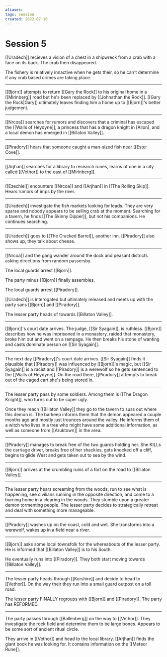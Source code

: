```yaml
---
aliases: 
tags: Session 
created: 2022-07-10
---
```

# Session 5
[[Uradech]] recieves a vision of a chest in a shipwreck from a crab with a face on its back. The crab then disappeared.

The fishery is relatively innactive when he gets their, so he can't determine if any crab based crimes are taking place.

---

[[Bjorn]] attempts to return [[Gary the Rock]] to his original home in a [[Mirinberg]] road but he's been replaced by [[Johnathan the Rock]]. [[Gary the Rock|Gary]] ultimately leaves finding him a home up to [[Bjorn]]'s better judgement.

---

[[Nrcoa]] searches for rumors and discovers that a criminal has escaped the [[Walls of Heydyne]], a princess that has a dragon knight in [Allon], and a local demon has emerged in [[Billaton Valley]].

---

[[Piradory]] hears that someone caught a man-sized fish near [[Ester Cove]].

---

[[Arjhan]] searches for a library to research runes, learns of one in a city called [[Vethor]] to the east of [[Mirinberg]].

---

[[Ezechiel]] encounters [[Nrcoa]] and [[Arjhan]] in [[The Rolling Skip]]. Hears rumors of imps by the river.

---

[[Uradech]] investigate the fish markets looking for leads. They are very sparse and nobody appears to be selling crab at the moment. Searching for a tavern, he finds [[The Skinny Dipper]], but not his companions. He continues searching.

---

[[Uradech]] goes to [[The Cracked Barrel]], another inn. [[Piradory]] also shows up, they talk about cheese.

---

[[Nrcoa]] and the gang wander around the dock and peasant districts asking directions from random passersby.

The local guards arrest [[Bjorn]].

The party minus [[Bjorn]] finally assembles.

The local guards arrest [[Piradory]].

[[Uradech]] is interogated but ultimately released and meets up with the party sans [[Bjorn]] and [[Piradory]].

The lesser party heads of towards [[Billaton Valley]].

---

[[Bjorn]]'s court date arrives. The judge, [[Sir Syagain]], is ruthless. [[Bjorn]] describes how he was imprisoned in a monastery, raided that monastery, broke him out and went on a rampage. He then breaks his stone of wanting and casts dominate person on [[Sir Syagain]].

---

The next day [[Piradory]]'s court date arrives. [[Sir Syagain]] finds it plausible that [[Piradory]] was influenced by [[Bjorn]]'s magic, but [[Sir Syagain]] is a racist and [[Piradory]] is a werewolf so he gets sentenced to the [[Walls of Heydyne]]. On the road there, [[Piradory]] attempts to break out of the caged cart she's being stored in. 

---

The lesser party pass by some soldiers. Among them is [[The Dragon Knight]], who turns out to be super ugly.

Once they reach [[Billaton Valley]] they go to the tavern to suss out where this demon is. The barkeep informs them that the demon appeared a couple months ago and mostly just trounces around the valley. He informs them of a witch who lives in a tree who might have some additional information, as well as someone from [[Aruktown]] in the area.

---

[[Piradory]] manages to break free of the two guards holding her. She KILLs the carriage driver,  breaks free of her shackles, gets knocked off a cliff, begins to glide West and gets taken out to sea by the wind.

---

[[Bjorn]] arrives at the crumbling ruins of a fort on the road to [[Billaton Valley]]. 

---

The lesser party hears screaming from the woods, run to see what is happening, see civilians running in the opposite direction, and come to a burning home in a clearing in the woods. They stumble upon a greater demon tormenting people. The lesser party decides to strategically retreat and deal with something more manageable.

---

[[Piradory]] washes up on the coast, cold and wet. She transforms into a werewolf, wakes up in a field near a river. 

---

[[Bjorn]] asks some local townsfolk for the whereabouts of the lesser party. He is informed that [[Billaton Valley]] is to his South. 

He eventually runs into [[Piradory]]. They both start moving towards [[Billaton Valley]].

---

The lesser party heads through [[Korshire]] and decide to head to [[Vethor]]. On the way their they run into a small guard outpost on a toll road.

The lesser party FINALLY regroups with [[Bjorn]] and [[Piradory]]. The party has REFORMED.

---

The party passes through [[Ballenberg]] on the way to [[Vethor]]. They investigate the rock field and determine them to be large bones. Appears to be some sort of ancient ritual circle.

They arrive in [[Vethor]] and head to the local library. [[Arjhan]] finds the giant book he was looking for. It contains information on the [[Meteor Rune]]. 